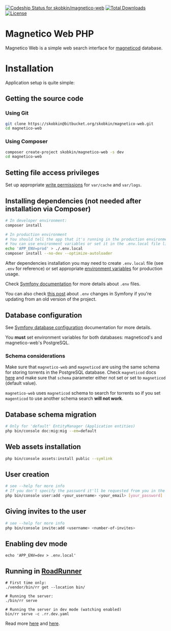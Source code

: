 [![Codeship Status for skobkin/magnetico-web](https://app.codeship.com/projects/9da4d3e0-57cf-0136-9885-5644a850740d/status?branch=master)](https://app.codeship.com/projects/295041)
[![Total Downloads](https://poser.pugx.org/skobkin/magnetico-web/downloads)](https://packagist.org/packages/skobkin/magnetico-web)
[![License](https://poser.pugx.org/skobkin/magnetico-web/license)](https://packagist.org/packages/skobkin/magnetico-web)

# Magnetico Web PHP

Magnetico Web is a simple web search interface for [magneticod](https://github.com/boramalper/magnetico) database.

# Installation

Application setup is quite simple:

## Getting the source code

### Using Git
```bash
git clone https://skobkin@bitbucket.org/skobkin/magnetico-web.git
cd magnetico-web
```

### Using Composer
```bash
composer create-project skobkin/magnetico-web -s dev
cd magnetico-web
```

## Setting file access privileges
Set up appropriate [write permissions](https://symfony.com/doc/current/setup/file_permissions.html) for `var/cache` and `var/logs`.

## Installing dependencies (not needed after installation via Composer)

```bash
# In developer environment:
composer install

# In production environment
# You should tell the app that it's running in the production environment.
# You can use environment variables or set it in the .env.local file like that:
echo 'APP_ENV=prod' > ./.env.local
composer install --no-dev --optimize-autoloader
```

After dependencies installation you may need to create `.env.local` file (see `.env` for reference) 
or set appropriate [environment variables](https://en.wikipedia.org/wiki/Environment_variable)
for production usage.

Check [Symfony documentation](https://symfony.com/doc/5.1/configuration.html#overriding-environment-values-via-env-local) for more details about `.env` files.

You can also check [this post](https://symfony.com/doc/5.1/configuration/dot-env-changes.html) about `.env` changes in Symfony if you're updating from an 
old version of the project.

## Database configuration

See [Symfony database configuration](https://symfony.com/doc/current/doctrine.html#configuring-the-database)
documentation for more details.

You **must** set environment variables for both databases: magneticod's and magnetico-web's PostgreSQL.

### Schema considerations

Make sure that `magnetico-web` and `magneticod` are using the same schema for storing torrents in the PostgreSQL database.
Check `magneticod` docs [here](https://github.com/boramalper/magnetico/tree/master/pkg#postgresql-database-engine-only-magneticod-part-implemented)
and make sure that `schema` parameter either not set or set to `magneticod` (default value).

`magnetico-web` uses `magneticod` schema to search for torrents so if you set `magenticod` to use another schema search **will not work**.

## Database schema migration

```bash
# Only for 'default' EntityManager (Application entities)
php bin/console doc:mig:mig --em=default
```

## Web assets installation

```bash
php bin/console assets:install public --symlink
```

## User creation

```bash
# see --help for more info
# If you don't specify the password it'll be requested from you in the command line
php bin/console user:add <your_username> <your_email> [your_password] [--invites=10]
```

## Giving invites to the user

```bash
# see --help for more info
php bin/console invite:add <username> <number-of-invites>
```

## Enabling dev mode

```shell
echo 'APP_ENV=dev > .env.local'
```

## Running in [RoadRunner](https://roadrunner.dev)

```shell
# First time only:
./vendor/bin/rr get --location bin/

# Running the server:
./bin/rr serve

# Running the server in dev mode (watching enabled)
bin/rr serve -c .rr.dev.yaml
```

Read more [here](https://github.com/baldinof/roadrunner-bundle) and [here](https://github.com/roadrunner-server/roadrunner).
